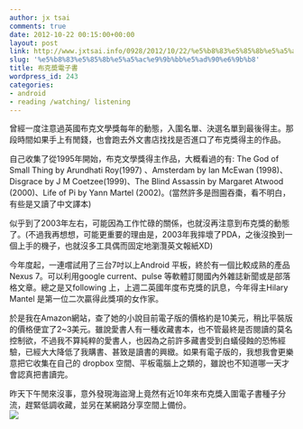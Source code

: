 ```yaml
---
author: jx tsai
comments: true
date: 2012-10-22 00:15:00+00:00
layout: post
link: http://www.jxtsai.info/0928/2012/10/22/%e5%b8%83%e5%85%8b%e5%a5%ac%e9%9b%bb%e5%ad%90%e6%9b%b8/
slug: '%e5%b8%83%e5%85%8b%e5%a5%ac%e9%9b%bb%e5%ad%90%e6%9b%b8'
title: 布克奬電子書
wordpress_id: 243
categories:
- android
- reading /watching/ listening
---
```


曾經一度注意過英國布克文學獎每年的動態，入圍名單、決選名單到最後得主。那段時間如果手上有閒錢，也會跑去外文書店找找是否進口了布克獎得主的作品。  
  
自己收集了從1995年開始，布克文學獎得主作品，大概看過的有: The God of Small Thing by Arundhati Roy(1997) 、Amsterdam by Ian McEwan (1998)、Disgrace by J M Coetzee(1999)、The Blind Assassin by Margaret Atwood (2000)、Life of Pi by Yann Martel (2002)。(當然許多是囫圇吞棗，看不明白，有些是又讀了中文譯本)  
  
似乎到了2003年左右，可能因為工作忙碌的關係，也就沒再注意到布克獎的動態了。(不過我再想想，可能更重要的理由是，2003年我摔壞了PDA，之後沒換到一個上手的機子，也就沒多工具偶而固定地瀏灠英文報紙XD)  
  
今年度起，一連嚐試用了三台7吋以上Android 平板，終於有一個比較成熟的產品Nexus 7。可以利用google current、pulse 等軟體訂閱國內外雜誌新聞或是部落格文章。總之是又following 上，上週二英國年度布克獎的訊息，今年得主Hilary Mantel 是第一位二次贏得此獎項的女作家。  
  
於是我在Amazon網站，查了她的小說目前電子版的價格約是10美元，稍比平裝版的價格便宜了2~3美元。雖說愛書人有一種收藏書本，也不管最終是否閱讀的莫名控制欲，不過我不算純粹的愛書人，也因為之前許多藏書受到白蟻侵蝕的恐怖經驗，已經大大降低了我購書、甚致是讀書的興緻。如果有電子版的，我想我會更樂意把它收集在自己的 dropbox 空間、平板電腦上之類的，雖說也不知道哪一天才會認真把書讀完。  
  
昨天下午閒來沒事，意外發現海盜灣上竟然有近10年來布克獎入圍電子書種子分流，趕緊低調收藏，並另在某網路分享空間上備份。  
![](https://2.bp.blogspot.com/-EIofcWyHxTU/V3-dxaKUrKI/AAAAAAAAKZA/3P_UiQHirmIU2ZcKr6URJsxngSo2raMYgCLcB/s320/Screenshot_2012-10-21-19-30-27-187x300.png)
